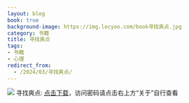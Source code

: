 ```yaml
---
layout: blog
book: true
background-image: https://img.locyoo.com/book寻找爽点.jpg
category: 书籍
title: 寻找爽点
tags:
- 书籍
- 心理
redirect_from:
  - /2024/03/寻找爽点/
---
```

![](https://img.locyoo.com/book寻找爽点.jpg)
寻找爽点: <a name = "ref1" href="https://url18.ctfile.com/f/50983618-1055288521-c30672?p=3619">点击下载</a>，访问密码请点击右上方“关于”自行查看